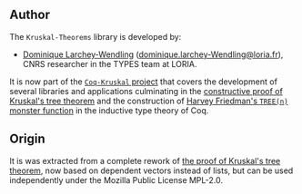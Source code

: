 ## Author

The `Kruskal-Theorems` library is developed by:
- [Dominique Larchey-Wendling](https://members.loria.fr/DLarchey/files/) (<dominique.larchey-Wendling@loria.fr>), CNRS researcher in the TYPES team at LORIA.

It is now part of the [`Coq-Kruskal` project](https://github.com/DmxLarchey/Coq-Kruskal) that covers the development of several libraries
and applications culminating in the [constructive proof of Kruskal's tree theorem](https://github.com/DmxLarchey/Kruskal-Theorems) and 
the construction of [Harvey Friedman's `TREE(n)` monster function](https://github.com/DmxLarchey/Friedman-TREE) in the inductive
type theory of Coq.

## Origin

It is was extracted from a complete rework of [the proof of Kruskal's tree theorem](https://members.loria.fr/DLarchey/files/Kruskal/index.html), 
now based on dependent vectors instead of lists, but can be used independently under the Mozilla Public License MPL-2.0.


